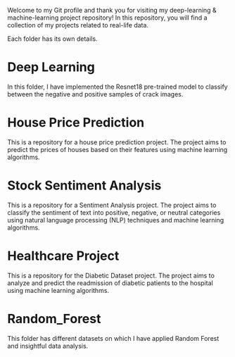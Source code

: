 Welcome to my Git profile and thank you for visiting my deep-learning & machine-learning project repository! In this repository, you will find a collection of my projects related to real-life data.

Each folder has its own details.

# Deep Learning
In this  folder, I have implemented the Resnet18 pre-trained model to classify between the negative and positive samples of crack images.

# House Price Prediction
This is a repository for a house price prediction project. The project aims to predict the prices of houses based on their features using machine learning algorithms.

# Stock Sentiment Analysis
This is a repository for a Sentiment Analysis project. The project aims to classify the sentiment of text into positive, negative, or neutral categories using natural language processing (NLP) techniques and machine learning algorithms.

# Healthcare  Project
This is a repository for the Diabetic Dataset project. The project aims to analyze and predict the readmission of diabetic patients to the hospital using machine learning algorithms.

# Random_Forest
This folder has different datasets on which I have applied Random Forest and insightful data analysis.

